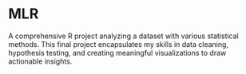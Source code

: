 # MLR
A comprehensive R project analyzing a dataset with various statistical methods. This final project encapsulates my skills in data cleaning, hypothesis testing, and creating meaningful visualizations to draw actionable insights.
